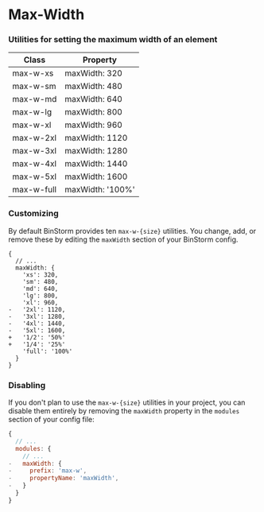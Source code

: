 # Max-Width
### Utilities for setting the maximum width of an element

|Class|Property|
|-|-|
| max-w-xs | maxWidth: 320 |
| max-w-sm | maxWidth: 480 |
| max-w-md | maxWidth: 640 |
| max-w-lg | maxWidth: 800 |
| max-w-xl | maxWidth: 960 |
| max-w-2xl | maxWidth: 1120 |
| max-w-3xl | maxWidth: 1280 |
| max-w-4xl | maxWidth: 1440 |
| max-w-5xl | maxWidth: 1600 |
| max-w-full | maxWidth: '100%' |


### Customizing
By default BinStorm provides ten `max-w-{size}` utilities. You change, add, or remove these by editing the `maxWidth` section of your BinStorm config.

```js{13,14}
{
  // ...
  maxWidth: {
    'xs': 320,
    'sm': 480,
    'md': 640,
    'lg': 800,
    'xl': 960, 
-   '2xl': 1120,
-   '3xl': 1280,
-   '4xl': 1440,
-   '5xl': 1600,
+   '1/2': '50%'
+   '1/4': '25%'
    'full': '100%'
  }
}
```

### Disabling
If you don't plan to use the `max-w-{size}` utilities in your project, you can disable them entirely by removing the `maxWidth` property in the `modules` section of your config file:

```js
{
  // ...
  modules: {
    // ...
-   maxWidth: {
-     prefix: 'max-w',
-     propertyName: 'maxWidth',
-   }
  }
}
```